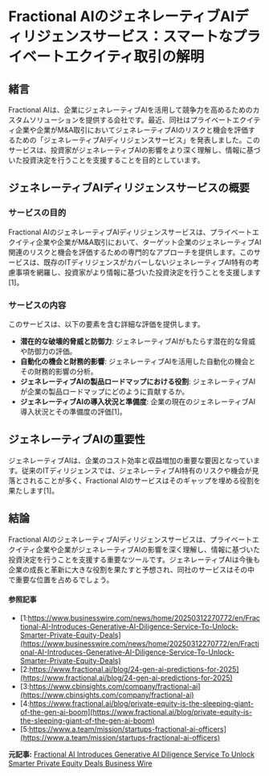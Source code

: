 # Fractional AIのジェネレーティブAIディリジェンスサービス：スマートなプライベートエクイティ取引の解明

## 緒言

Fractional AIは、企業にジェネレーティブAIを活用して競争力を高めるためのカスタムソリューションを提供する会社です。最近、同社はプライベートエクイティ企業や企業がM&A取引においてジェネレーティブAIのリスクと機会を評価するための「ジェネレーティブAIディリジェンスサービス」を発表しました。このサービスは、投資家がジェネレーティブAIの影響をより深く理解し、情報に基づいた投資決定を行うことを支援することを目的としています。

## ジェネレーティブAIディリジェンスサービスの概要

### サービスの目的

Fractional AIのジェネレーティブAIディリジェンスサービスは、プライベートエクイティ企業や企業がM&A取引において、ターゲット企業のジェネレーティブAI関連のリスクと機会を評価するための専門的なアプローチを提供します。このサービスは、既存のITディリジェンスがカバーしないジェネレーティブAI特有の考慮事項を網羅し、投資家がより情報に基づいた投資決定を行うことを支援します[1]。

### サービスの内容

このサービスは、以下の要素を含む詳細な評価を提供します。

- **潜在的な破壊的脅威と防御力**: ジェネレーティブAIがもたらす潜在的な脅威や防御力の評価。
- **自動化の機会と財務的影響**: ジェネレーティブAIを活用した自動化の機会とその財務的影響の分析。
- **ジェネレーティブAIの製品ロードマップにおける役割**: ジェネレーティブAIが企業の製品ロードマップにどのように貢献するか。
- **ジェネレーティブAIの導入状況と準備度**: 企業の現在のジェネレーティブAI導入状況とその準備度の評価[1]。

## ジェネレーティブAIの重要性

ジェネレーティブAIは、企業のコスト効率と収益増加の重要な要因となっています。従来のITディリジェンスでは、ジェネレーティブAI特有のリスクや機会が見落とされることが多く、Fractional AIのサービスはそのギャップを埋める役割を果たします[1]。

## 結論

Fractional AIのジェネレーティブAIディリジェンスサービスは、プライベートエクイティ企業や企業がジェネレーティブAIの影響を深く理解し、情報に基づいた投資決定を行うことを支援する重要なツールです。ジェネレーティブAIは今後も企業の成長と革新に大きな役割を果たすと予想され、同社のサービスはその中で重要な位置を占めるでしょう。

#### 参照記事
- [1:https://www.businesswire.com/news/home/20250312270772/en/Fractional-AI-Introduces-Generative-AI-Diligence-Service-To-Unlock-Smarter-Private-Equity-Deals](https://www.businesswire.com/news/home/20250312270772/en/Fractional-AI-Introduces-Generative-AI-Diligence-Service-To-Unlock-Smarter-Private-Equity-Deals)
- [2:https://www.fractional.ai/blog/24-gen-ai-predictions-for-2025](https://www.fractional.ai/blog/24-gen-ai-predictions-for-2025)
- [3:https://www.cbinsights.com/company/fractional-ai](https://www.cbinsights.com/company/fractional-ai)
- [4:https://www.fractional.ai/blog/private-equity-is-the-sleeping-giant-of-the-gen-ai-boom](https://www.fractional.ai/blog/private-equity-is-the-sleeping-giant-of-the-gen-ai-boom)
- [5:https://www.a.team/mission/startups-fractional-ai-officers](https://www.a.team/mission/startups-fractional-ai-officers)


**元記事:** [Fractional AI Introduces Generative AI Diligence Service To Unlock Smarter Private Equity Deals Business Wire](https://www.businesswire.com/news/home/20250312270772/en/Fractional-AI-Introduces-Generative-AI-Diligence-Service-To-Unlock-Smarter-Private-Equity-Deals)